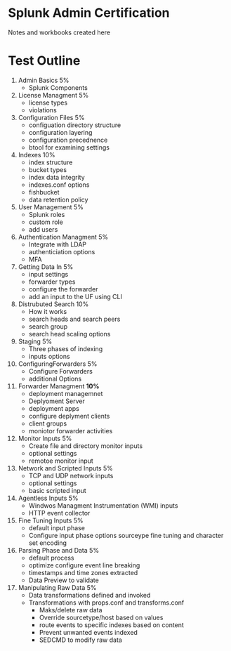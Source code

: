 # Splunk Admin Certification
Notes and workbooks created here

# Test Outline
1. Admin Basics 5%
    - Splunk Components
2. License Managment 5%
    - license types
    - violations
3. Configuration Files 5%
    - configuation directory structure
    - configuration layering
    - configuration precednence
    - btool for examining settings
4. Indexes 10%
    - index structure
    - bucket types
    - index data integrity
    - indexes.conf options
    - fishbucket
    - data retention policy
5. User Management 5%
    - Splunk roles
    - custom role
    - add users
6. Authentication Managment 5%
    - Integrate with LDAP
    - authenticiation options
    - MFA
7. Getting Data In 5%
    - input settings
    - forwarder types
    - configure the forwarder
    - add an input to the UF using CLI
8. Distrubuted Search 10%
    - How it works
    - search heads and search peers
    - search group
    - search head scaling options
9. Staging 5%
    - Three phases of indexing
    - inputs options
10. ConfiguringForwarders 5%
    - Configure Forwarders
    - additional Options
11. Forwarder Managment **10%**
    - deployment managemnet
    - Deplyoment Server
    - deployment apps
    - configure deplyment clients
    - client groups
    - moniotor forwarder activities
12. Monitor Inputs 5%
    - Create file and directory monitor inputs
    - optional settings
    - remotoe monitor input
13. Network and Scripted Inputs 5%
    - TCP and UDP network inputs
    - optional settings
    - basic scripted input
14. Agentless Inputs 5%
    - Windwos Managment Instrumentation (WMI) inputs
    - HTTP event collector
15. Fine Tuning Inputs 5%
    - default input phase
    - Configure input phase options sourceype fine tuning and character set encoding
16. Parsing Phase and Data 5%
    - default process
    - optimize configure event line breaking
    - timestamps and time zones extracted
    - Data Preview to validate
17. Manipulating Raw Data 5%
    - Data transformations defined and invoked
    - Transformations with props.conf and transforms.conf
        - Maks/delete raw data
        - Override sourcetype/host based on values
        - route events to specific indexes based on content
        - Prevent unwanted events indexed
        - SEDCMD to modify raw data


